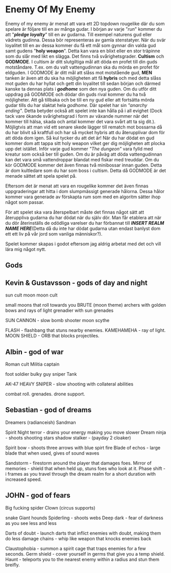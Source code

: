 # Enemy Of My Enemy
Enemy of my enemy är menat att vara ett 2D topdown rougelike där du som spelare är följare till en av många gudar. I början av varje "*run*" kommer du att "***pledge loyalty***" till en av gudarna. Till exempel naturens gud eller vädrets gudinna. Dessa bör representeras av gamla stenstatyer. När du svär loyalitet till en av dessa kommer du få ett mål som gynnar din valda gud samt gudens "**holy weapon**". Detta kan vara en blixt eller en stor träpinne som du slår med likt en slägga. Det finns två svårighetsgrader. **Cultism** och **GODMODE**. I cultism är ditt slutgiltiga mål att döda en profet till din guds motståndare. T.ex. om du valt vattengudinnan ska du mörda en profet för eldguden. I GODMODE är ditt mål att slåss mot motstående gud, **MEN** tanken är även att du ska ha möjligheten att få **hybris** och med detta slåss mot guden du har hyllat och gett din loyalitet till sedan början och därmed kanske ta dennas plats i ***godhome*** som den nya guden. 
Om du utför ditt uppdrag på GODMODE och dödar din guds rival kommer du ha två möjligheter. Att gå tillbaka och be till en ny gud eller att fortsätta mörda gudar tills du har slaktat hela *godhome.* Där spelet har sin *"anarchy ending"*. Detta betyder också att spelet inte kan hålla på i all evighet (Dock tack vare ökande svårighetsgrad i form av växande nummer när det kommer till hälsa, skada och antal kommer det vara svårt att ta sig dit.). Möjligtvis att man vid ett senare skede lägger till rematch mot bossarna då du har blivit så kraftfull och har så mycket hybris att du återupplivar dom för att döda dom igen. Så kul tycker du att det är!
När du har dödat en gud kommer dom att tappa sitt holy weapon vilket ger dig möjligheten att plocka upp det istället.
Inför varje gud kommer *"The dungeon"* vara fylld med kreatur som också ber till guden. Om du är påväg att döda vattengudinnan kan det vara små vattendroppar blandat med fiskar med treuddar. Om du kör GODMODE kommer det även finnas två minibossar innan guden. Detta är dom kultledare som du har som boss i cultism. Detta då GODMODE är det menade sättet att spela spelet på. 

Eftersom det är menat att vara en rougelike kommer det även finnas uppgraderingar att hitta i dom slumpmässigt generade hålorna. Dessa hålor kommer vara generade av förskapta rum som med en algoritm sätter ihop något som passar.

För att spelet ska vara återspelbart måste det finnas något sätt att återuppliva gudarna du har dödat när du själv dör. Man får etablera att när du dör återinställs de odödliga varelser du har förbannat till ***INSERT REALM NAME HERE***(Detta då du inte har dödat gudarna utan endast banlyst dom ett ett liv på vår jord som vanliga människor?).

Spelet kommer skapas i godot eftersom jag aldrig arbetat med det och vill lära mig något nytt.

## Gods
Kevin & Gustavsson - gods of day and night
-
sun cult
moon moon cult

small moons that roll towards you
BRUTE (moon theme)
archers with golden bows and rays of light
grenadier with sun grenades

SUN CANNON - slow bomb shooter
moon scythe  

FLASH - flashbang that stuns nearby enemies.
KAMEHAMEHA - ray of light.
MOON SHIELD - ORB that blocks projectiles.
 
Albin - god of war
-
Roman cult
Militia captain

foot soldier
bulky guy
sniper
Tank

AK-47
HEAVY SNIPER - slow shooting with collateral abilities

combat roll.
grenades.
drone support.

Sebastian - god of dreams
-
Dreamers (radianceish)
Sandman

Spirit
Night terror - drains your energy making you move slower
Dream ninja - shoots shooting stars
shadow stalker - (payday 2 cloaker)

Spirit bow - shoots three arrows with blue spirt fire
Blade of echos - large blade that when used, gives of sound waves

Sandstorm - firestorm around the player that damages foes.
Mirror of memories - shield that when held up, stuns foes who look at it.
Phase shift - i frames as you travel through the dream realm for a short duration with increased speed.

JOHN - god of fears
-
Big fucking spider 
Clown (circus supports)

snake
Giant hounds
Spiderling - shoots webs
Deep dark - fear of darkness as you see less and less

Darts of doubt - launch darts that inflict enemies with doubt, making them do less damage
chains - whip like weapon that knocks enemies back

Claustophobia - summon a spirit cage that traps enemies for a few seconds. 
Germ shield - cover yourself in germs that give you a temp shield. 
Haunt - teleports you to the nearest enemy within a radius and stun them breifly. 

